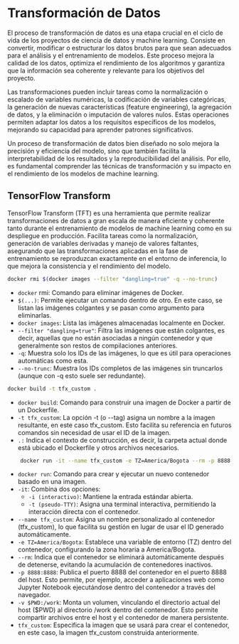 # Transformación de Datos

El proceso de transformación de datos es una etapa crucial en el ciclo de vida de los proyectos de ciencia de datos y machine learning. Consiste en convertir, modificar o estructurar los datos brutos para que sean adecuados para el análisis y el entrenamiento de modelos. Este proceso mejora la calidad de los datos, optimiza el rendimiento de los algoritmos y garantiza que la información sea coherente y relevante para los objetivos del proyecto.

Las transformaciones pueden incluir tareas como la normalización o escalado de variables numéricas, la codificación de variables categóricas, la generación de nuevas características (feature engineering), la agregación de datos, y la eliminación o imputación de valores nulos. Estas operaciones permiten adaptar los datos a los requisitos específicos de los modelos, mejorando su capacidad para aprender patrones significativos.

Un proceso de transformación de datos bien diseñado no solo mejora la precisión y eficiencia del modelo, sino que también facilita la interpretabilidad de los resultados y la reproducibilidad del análisis. Por ello, es fundamental comprender las técnicas de transformación y su impacto en el rendimiento de los modelos de machine learning.

## TensorFlow Transform

TensorFlow Transform (TFT) es una herramienta que permite realizar transformaciones de datos a gran escala de manera eficiente y coherente tanto durante el entrenamiento de modelos de machine learning como en su despliegue en producción. Facilita tareas como la normalización, generación de variables derivadas y manejo de valores faltantes, asegurando que las transformaciones aplicadas en la fase de entrenamiento se reproduzcan exactamente en el entorno de inferencia, lo que mejora la consistencia y el rendimiento del modelo.

```bash
docker rmi $(docker images --filter "dangling=true" -q --no-trunc)
```

- `docker` rmi: Comando para eliminar imágenes de Docker.
- `$(...)`: Permite ejecutar un comando dentro de otro. En este caso, se listan las imágenes colgantes y se pasan como argumento para eliminarlas.
- `docker images`: Lista las imágenes almacenadas localmente en Docker.
- `--filter "dangling=true"`: Filtra las imágenes que están colgantes, es decir, aquellas que no están asociadas a ningún contenedor y que generalmente son restos de compilaciones anteriores.
- `-q`: Muestra solo los IDs de las imágenes, lo que es útil para operaciones automáticas como esta.
- `--no-trunc`: Muestra los IDs completos de las imágenes sin truncarlos (aunque con -q esto suele ser redundante).

```bash
docker build -t tfx_custom .
```

- `docker build`: Comando para construir una imagen de Docker a partir de un Dockerfile.
- `-t tfx_custom`: La opción -t (o --tag) asigna un nombre a la imagen resultante, en este caso tfx_custom. Esto facilita su referencia en futuros comandos sin necesidad de usar el ID de la imagen.
- `.:` Indica el contexto de construcción, es decir, la carpeta actual donde está ubicado el Dockerfile y otros archivos necesarios.

```bash
    docker run -it --name tfx_custom -e TZ=America/Bogota --rm -p 8888:8888  -v $PWD:/work tfx_custom
```

- `docker run`: Comando para crear y ejecutar un nuevo contenedor basado en una imagen.
- `-it`: Combina dos opciones:
  - `-i (interactivo)`: Mantiene la entrada estándar abierta.
  - `-t (pseudo-TTY)`: Asigna una terminal interactiva, permitiendo la interacción directa con el contenedor.
- `--name tfx_custom`: Asigna un nombre personalizado al contenedor (tfx_custom), lo que facilita su gestión en lugar de usar el ID generado automáticamente.
- `-e TZ=America/Bogota`: Establece una variable de entorno (TZ) dentro del contenedor, configurando la zona horaria a America/Bogota.
- `--rm`: Indica que el contenedor se eliminará automáticamente después de detenerse, evitando la acumulación de contenedores inactivos.
- `-p 8888:8888`: Publica el puerto 8888 del contenedor en el puerto 8888 del host. Esto permite, por ejemplo, acceder a aplicaciones web como Jupyter Notebook ejecutándose dentro del contenedor a través del navegador.
- `-v $PWD:/work`: Monta un volumen, vinculando el directorio actual del host ($PWD) al directorio /work dentro del contenedor. Esto permite compartir archivos entre el host y el contenedor de manera persistente.
- `tfx_custom`: Especifica la imagen que se usará para crear el contenedor, en este caso, la imagen tfx_custom construida anteriormente.
